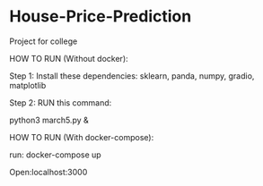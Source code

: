 # House-Price-Prediction
Project for college

HOW TO RUN (Without docker):

Step 1:
 Install these dependencies: sklearn, panda, numpy, gradio, matplotlib

Step 2:
RUN this command:

python3 march5.py &


HOW TO RUN (With docker-compose):

run: docker-compose up

Open:localhost:3000
